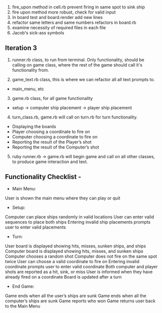 1. fire_upon method in cell.rb prevent firing in same spot to sink ship
2. fire upon method more robust, check for valid input
3. In board test and board.render add new lines
4. refactor same letters and same numbers refactors in board.rb
5. examine necessity of required files in each file
6. Jacob's sick-ass symbols


## Iteration 3
1. runner.rb class, to run from terminal. Only functionality, should be calling on game class, where the rest of the game should call it's functionality from.

2. game_text.rb class, this is where we can refactor all
all text prompts to.

  - main_menu, etc

3. game.rb class, for all game functionality

  - setup -> computer ship placement -> player ship placement

4. turn_class.rb, game.rb will call on turn.rb for turn functionality.

- Displaying the boards
- Player choosing a coordinate to fire on
- Computer choosing a coordinate to fire on
- Reporting the result of the Player’s shot
- Reporting the result of the Computer’s shot

5. ruby runner.rb -> game.rb will begin game and call on all
other classes, to produce game interaction and text.

## Functionality Checklist -

- Main Menu:

User is shown the main menu where they can play or quit

- Setup:

Computer can place ships randomly in valid locations
User can enter valid sequences to place both ships
Entering invalid ship placements prompts user to enter valid placements

- Turn:

User board is displayed showing hits, misses, sunken ships, and ships
Computer board is displayed showing hits, misses, and sunken ships
Computer chooses a random shot
Computer does not fire on the same spot twice
User can choose a valid coordinate to fire on
Entering invalid coordinate prompts user to enter valid coordinate
Both computer and player shots are reported as a hit, sink, or miss
User is informed when they have already fired on a coordinate
Board is updated after a turn

- End Game:

Game ends when all the user’s ships are sunk
Game ends when all the computer’s ships are sunk
Game reports who won
Game returns user back to the Main Menu
